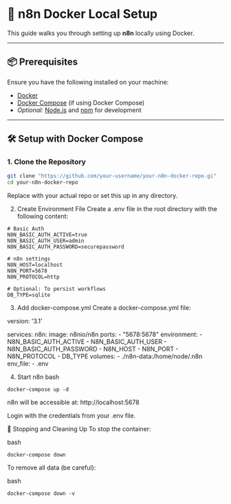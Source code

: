 # 🚀 n8n Docker Local Setup

This guide walks you through setting up **n8n** locally using Docker.

---

## 📦 Prerequisites

Ensure you have the following installed on your machine:

- [Docker](https://www.docker.com/)
- [Docker Compose](https://docs.docker.com/compose/) (if using Docker Compose)
- *Optional:* [Node.js](https://nodejs.org/) and [npm](https://www.npmjs.com/) for development

---

## 🛠️ Setup with Docker Compose

### 1. Clone the Repository

```bash
git clone "https://github.com/your-username/your-n8n-docker-repo.gi"
cd your-n8n-docker-repo
```
Replace with your actual repo or set this up in any directory.

2. Create Environment File
Create a .env file in the root directory with the following content:

```
# Basic Auth
N8N_BASIC_AUTH_ACTIVE=true
N8N_BASIC_AUTH_USER=admin
N8N_BASIC_AUTH_PASSWORD=securepassword

# n8n settings
N8N_HOST=localhost
N8N_PORT=5678
N8N_PROTOCOL=http

# Optional: To persist workflows
DB_TYPE=sqlite
```
3. Add docker-compose.yml
Create a docker-compose.yml file:

version: '3.1'

services:
  n8n:
    image: n8nio/n8n
    ports:
      - "5678:5678"
    environment:
      - N8N_BASIC_AUTH_ACTIVE
      - N8N_BASIC_AUTH_USER
      - N8N_BASIC_AUTH_PASSWORD
      - N8N_HOST
      - N8N_PORT
      - N8N_PROTOCOL
      - DB_TYPE
    volumes:
      - ./n8n-data:/home/node/.n8n
    env_file:
      - .env

4. Start n8n
bash
```
docker-compose up -d
```

n8n will be accessible at: http://localhost:5678

Login with the credentials from your .env file.

🧹 Stopping and Cleaning Up
To stop the container:

bash
```
docker-compose down
```
To remove all data (be careful):

bash
```
docker-compose down -v
```
